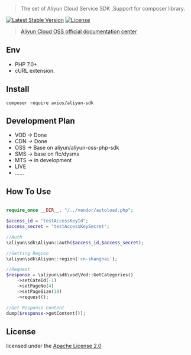 
> The set of Aliyun Cloud Service SDK ,Support for composer library.

[![Latest Stable Version](https://poser.pugx.org/axios/aliyun-sdk/v/stable)](https://packagist.org/packages/axios/aliyun-sdk)
[![License](https://poser.pugx.org/axios/aliyun-sdk/license)](https://packagist.org/packages/axios/aliyun-sdk)

> [Aliyun Cloud OSS official documentation center](https://help.aliyun.com/)

## Env
- PHP 7.0+.
- cURL extension.

## Install
```shell
composer require axios/aliyun-sdk
```


## Development Plan

* VOD -> Done
* CDN -> Done
* OSS -> Base on aliyun/aliyun-oss-php-sdk
* SMS -> base on flc/dysms
* MTS -> in development
* LIVE
* ......

## How To Use

```php

require_once __DIR__. "/../vendor/autoload.php";

$access_id = "testAccessKeyId";
$access_secret = "testAccessKeySecret";

//Auth
\aliyun\sdk\Aliyun::auth($access_id,$access_secret);

//Setting Region
\aliyun\sdk\Aliyun::region('cn-shanghai');

//Request
$response = \aliyun\sdk\vod\Vod::GetCategories()
    ->setCateId(-1)
    ->setPageNo(4)
    ->setPageSize(10)
    ->request();

//Get Response Content
dump($response->getContent());

```

## License
licensed under the [Apache License 2.0](https://www.apache.org/licenses/LICENSE-2.0.html)